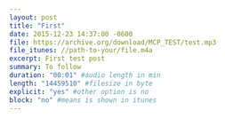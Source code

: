 ```yaml
---
layout: post
title: "First"
date: 2015-12-23 14:37:00 -0600
file: https://archive.org/download/MCP_TEST/test.mp3
file_itunes: //path-to-your/file.m4a
excerpt: First test post
summary: To follow
duration: "00:01" #audio length in min
length: "14459510" #filesize in byte
explicit: "yes" #other option is no
block: "no" #means is shown in itunes
---
```

